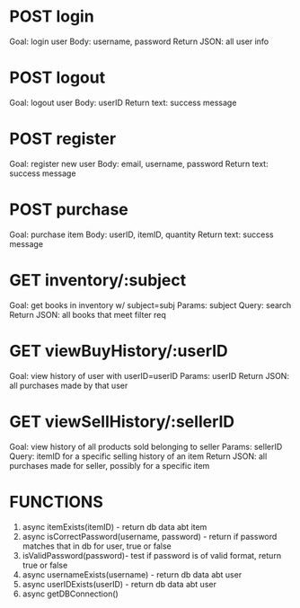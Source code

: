 # POST login

Goal: login user
Body: username, password
Return JSON: all user info

# POST logout

Goal: logout user
Body: userID
Return text: success message

# POST register

Goal: register new user
Body: email, username, password
Return text: success message

# POST purchase

Goal: purchase item
Body: userID, itemID, quantity
Return text: success message

# GET inventory/:subject

Goal: get books in inventory w/ subject=subj
Params: subject
Query: search
Return JSON: all books that meet filter req

# GET viewBuyHistory/:userID

Goal: view history of user with userID=userID
Params: userID
Return JSON: all purchases made by that user

# GET viewSellHistory/:sellerID

Goal: view history of all products sold belonging to seller
Params: sellerID
Query: itemID for a specific selling history of an item
Return JSON: all purchases made for seller, possibly for a specific item

# FUNCTIONS

1. async itemExists(itemID) - return db data abt item
2. async isCorrectPassword(username, password) - return if password matches that in db for user, true or false
3. isValidPassword(password)- test if password is of valid format, return true or false
4. async usernameExists(username) - return db data abt user
5. async userIDExists(userID) - return db data abt user
6. async getDBConnection()
